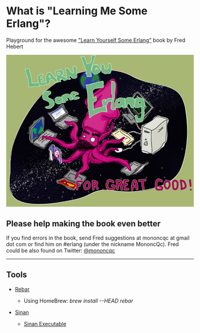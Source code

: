 What is "Learning Me Some Erlang"?
==================================


Playground for the awesome ["Learn Yourself Some Erlang"](http://learnyousomeerlang.com/) book by Fred Hebert


![Learn You Some Erlang](ext/site/learnyousomeerlang.com/static/img/splash.jpg)


## Please help making the book even better

If you find errors in the book, send Fred suggestions at mononcqc at gmail dot com or find him on #erlang (under the nickname MononcQc).
Fred could be also found on Twitter: [@mononcqc](http://twitter.com/mononcqc)


----

## Tools
 - [Rebar](http://alancastro.org/2010/05/01/erlang-application-management-with-rebar.html)
   - Using HomeBrew: _brew install --HEAD rebar_

 - [Sinan](http://blog.erlware.org/2012/05/04/sinan-releases-and-being-right/)
   - [Sinan Executable](https://github.com/erlware/sinan/sinan)



